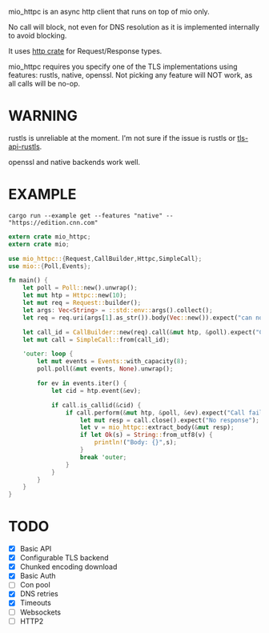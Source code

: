 
mio_httpc is an async http client that runs on top of mio only. 

No call will block, not even for DNS resolution as it is implemented internally to avoid blocking.

It uses [http crate](https://crates.io/crates/http) for Request/Response types.

mio_httpc requires you specify one of the TLS implementations using features: rustls, native, openssl. Not picking any feature will NOT work, as all calls will be no-op.

# WARNING

rustls is unreliable at the moment. I'm not sure if the issue is rustls or [tls-api-rustls](https://crates.io/crates/tls-api-rustls).

openssl and native backends work well.

# EXAMPLE


```
cargo run --example get --features "native" -- "https://edition.cnn.com"
```

```rust
extern crate mio_httpc;
extern crate mio;

use mio_httpc::{Request,CallBuilder,Httpc,SimpleCall};
use mio::{Poll,Events};

fn main() {
    let poll = Poll::new().unwrap();
    let mut htp = Httpc::new(10);
    let mut req = Request::builder();
    let args: Vec<String> = ::std::env::args().collect();
    let req = req.uri(args[1].as_str()).body(Vec::new()).expect("can not build request");

    let call_id = CallBuilder::new(req).call(&mut htp, &poll).expect("Call start failed");
    let mut call = SimpleCall::from(call_id);

    'outer: loop {
        let mut events = Events::with_capacity(8);
        poll.poll(&mut events, None).unwrap();

        for ev in events.iter() {
            let cid = htp.event(&ev);

            if call.is_callid(&cid) {
                if call.perform(&mut htp, &poll, &ev).expect("Call failed") {
                    let mut resp = call.close().expect("No response");
                    let v = mio_httpc::extract_body(&mut resp);
                    if let Ok(s) = String::from_utf8(v) {
                        println!("Body: {}",s);
                    }
                    break 'outer;
                }
            }
        }
    }
}

```

# TODO

- [x] Basic API
- [x] Configurable TLS backend
- [x] Chunked encoding download
- [x] Basic Auth
- [ ] Con pool
- [x] DNS retries
- [x] Timeouts
- [ ] Websockets
- [ ] HTTP2

